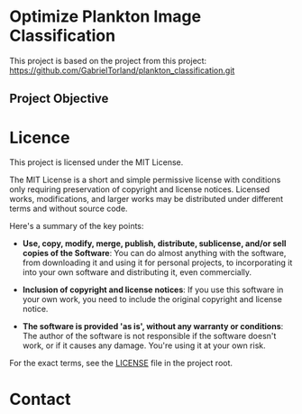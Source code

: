 # Optimize Plankton Image Classification

This project is based on the project from this project: https://github.com/GabrielTorland/plankton_classification.git

## Project Objective





# Licence

This project is licensed under the MIT License.

The MIT License is a short and simple permissive license with conditions only requiring preservation of copyright and license notices. Licensed works, modifications, and larger works may be distributed under different terms and without source code.

Here's a summary of the key points:

- **Use, copy, modify, merge, publish, distribute, sublicense, and/or sell copies of the Software**: You can do almost anything with the software, from downloading it and using it for personal projects, to incorporating it into your own software and distributing it, even commercially.

- **Inclusion of copyright and license notices**: If you use this software in your own work, you need to include the original copyright and license notice.

- **The software is provided 'as is', without any warranty or conditions**: The author of the software is not responsible if the software doesn't work, or if it causes any damage. You're using it at your own risk.

For the exact terms, see the [LICENSE](LICENSE) file in the project root.

# Contact





